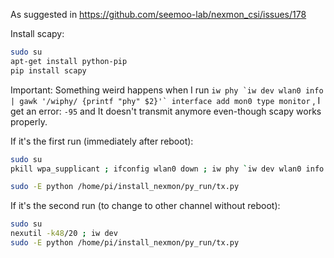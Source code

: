 As suggested in https://github.com/seemoo-lab/nexmon_csi/issues/178

Install scapy:
```sh
sudo su
apt-get install python-pip
pip install scapy
```
Important: Something weird happens when I run ```iw phy `iw dev wlan0 info | gawk '/wiphy/ {printf "phy" $2}'` interface add mon0 type monitor``` , I get an error: `-95` and It doesn't transmit anymore even-though scapy works properly.
 
If it's the first run (immediately after reboot): 
```sh
sudo su
pkill wpa_supplicant ; ifconfig wlan0 down ; iw phy `iw dev wlan0 info | gawk '/wiphy/ {printf "phy" $2}'` interface add mon0 type monitor; ifconfig mon0 up ; nexutil -k36/20 ; iw dev

sudo -E python /home/pi/install_nexmon/py_run/tx.py
```

If it's the second run (to change to other channel without reboot): 
```sh
sudo su
nexutil -k48/20 ; iw dev
sudo -E python /home/pi/install_nexmon/py_run/tx.py
```
<!--stackedit_data:
eyJoaXN0b3J5IjpbLTExMjk0MjUzMDIsLTEyNTc3NjM5OTEsMT
A1MjE1ODU3MSwyNTI3NDkxNDIsMTE5NjAzMTQ0Nyw1NDcxMTY4
OTIsLTI1MjM4MjQxOCw1OTA3OTg0MDAsLTExMTg0ODA0MTQsLT
EyODYxOTA3MDJdfQ==
-->
